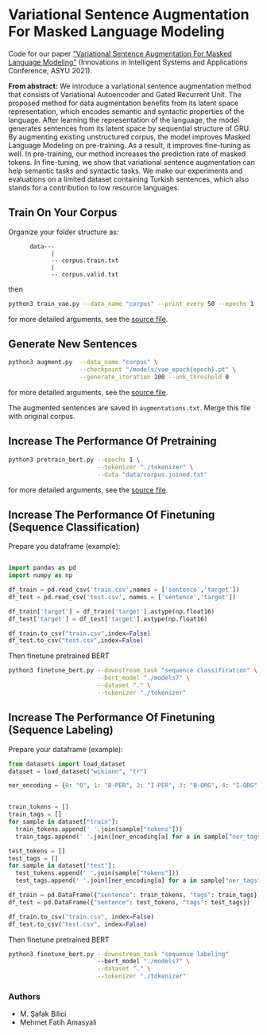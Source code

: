 # Variational Sentence Augmentation For Masked Language Modeling

Code for our paper ["Variational Sentence Augmentation For Masked Language Modeling"](https://ieeexplore.ieee.org/document/9599089) (Innovations in Intelligent Systems and Applications Conference, ASYU 2021). 

**From abstract:** We introduce a variational sentence augmentation method that consists of Variational Autoencoder and Gated Recurrent Unit. The proposed method for data augmentation benefits from its latent space representation, which encodes semantic and syntactic properties of the language. After learning the representation of the language, the model generates sentences from its latent space by sequential structure of GRU. By augmenting existing unstructured corpus, the model improves Masked Language Modeling on pre-training. As a result, it improves fine-tuning as well. In pre-training, our method increases the prediction rate of masked tokens. In fine-tuning, we show that variational sentence augmentation can help semantic tasks and syntactic tasks. We make our experiments and evaluations on a limited dataset containing Turkish sentences, which also stands for a contribution to low resource languages.

## Train On Your Corpus
Organize your folder structure as:
```
      data---
            |
            -- corpus.train.txt
            |
            -- corpus.valid.txt
```

then
      
```bash
python3 train_vae.py --data_name "corpus" --print_every 50 --epochs 1
```

for more detailed arguments, see the [source file](https://github.com/safakkbilici/Variational-Sentence-Augmentation-For-Masked-Language-Modeling/blob/main/train_vae.py).

## Generate New Sentences

```bash
python3 augment.py  --data_name "corpus" \
                    --checkpoint "/models/vae_epoch{epoch}.pt" \
                    --generate_iteration 100 --unk_threshold 0
```
for more detailed arguments, see the [source file](https://github.com/safakkbilici/Variational-Sentence-Augmentation-For-Masked-Language-Modeling/blob/main/augment.py).

The augmented sentences are saved in ```augmentations.txt```. Merge this file with original corpus.


## Increase The Performance Of Pretraining

```bash
python3 pretrain_bert.py --epochs 1 \
                         --tokenizer "./tokenizer" \
                         --data "data/corpus.joined.txt"
```
for more detailed arguments, see the [source file](https://github.com/safakkbilici/Variational-Sentence-Augmentation-For-Masked-Language-Modeling/blob/main/pretrain_bert.py).

## Increase The Performance Of Finetuning (Sequence Classification)

Prepare you dataframe (example):

```python

import pandas as pd
import numpy as np

df_train = pd.read_csv('train.csv',names = ['sentence','target'])
df_test = pd.read_csv('test.csv', names = ['sentence','target'])

df_train['target'] = df_train['target'].astype(np.float16)
df_test['target'] = df_test['target'].astype(np.float16)

df_train.to_csv("train.csv",index=False)
df_test.to_csv("test.csv",index=False)
```

Then finetune pretrained BERT

```bash
python3 finetune_bert.py --downstream_task "sequence classification" \
                         --bert_model "./models7" \
                         --dataset "." \
                         --tokenizer "./tokenizer"
```
## Increase The Performance Of Finetuning (Sequence Labeling)

Prepare your dataframe (example):

```python
from datasets import load_dataset
dataset = load_dataset("wikiann", "tr")

ner_encoding = {0: "O", 1: "B-PER", 2: "I-PER", 3: "B-ORG", 4: "I-ORG", 5: "B-LOC", 6: "I-LOC"}


train_tokens = []
train_tags = []
for sample in dataset["train"]:
  train_tokens.append(' '.join(sample["tokens"]))
  train_tags.append(' '.join([ner_encoding[a] for a in sample["ner_tags"]]))

test_tokens = []
test_tags = []
for sample in dataset["test"]:
  test_tokens.append(' '.join(sample["tokens"]))
  test_tags.append(' '.join([ner_encoding[a] for a in sample["ner_tags"]]))

df_train = pd.DataFrame({"sentence": train_tokens, "tags": train_tags})
df_test = pd.DataFrame({"sentence": test_tokens, "tags": test_tags})

df_train.to_csv("train.csv", index=False)
df_test.to_csv("test.csv", index=False)
```

Then finetune pretrained BERT

```bash
python3 finetune_bert.py --downstream_task "sequence labeling" 
                         --bert_model "./models7" \
                         --dataset "." \
                         --tokenizer "./tokenizer"
```

### Authors

- M. Şafak Bilici
- Mehmet Fatih Amasyali
